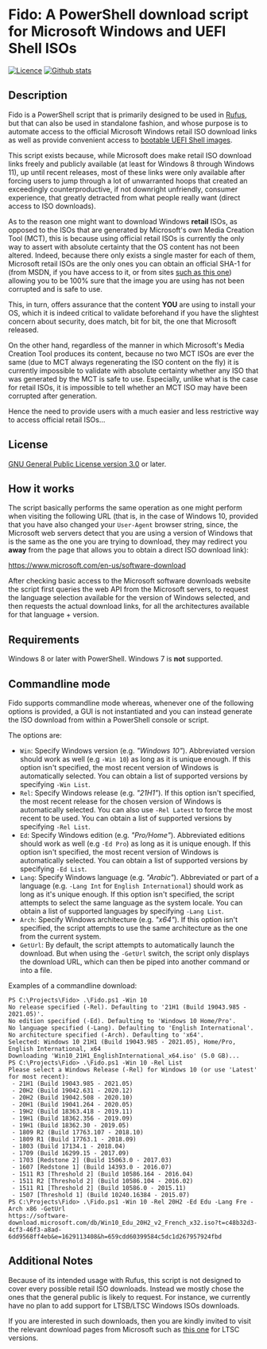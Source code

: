 Fido: A PowerShell download script for Microsoft Windows and UEFI Shell ISOs
============================================================================

[![Licence](https://img.shields.io/badge/license-GPLv3-blue.svg?style=flat-square)](https://www.gnu.org/licenses/gpl-3.0.en.html)
[![Github stats](https://img.shields.io/github/downloads/pbatard/Fido/total.svg?style=flat-square)](https://github.com/pbatard/Fido/releases)

Description
-----------

Fido is a PowerShell script that is primarily designed to be used in [Rufus](https://github.com/pbatard/rufus), but that
can also be used in standalone fashion, and whose purpose is to automate access to the official Microsoft Windows retail
ISO download links as well as provide convenient access to [bootable UEFI Shell images](https://github.com/pbatard/UEFI-Shell).

This script exists because, while Microsoft does make retail ISO download links freely and publicly available (at least
for Windows 8 through Windows 11), up until recent releases, most of these links were only available after forcing users
to jump through a lot of unwarranted hoops that created an exceedingly counterproductive, if not downright unfriendly,
consumer experience, that greatly detracted from what people really want (direct access to ISO downloads).

As to the reason one might want to download Windows __retail__ ISOs, as opposed to the ISOs that are generated by
Microsoft's own Media Creation Tool (MCT), this is because using official retail ISOs is currently the only way to
assert with absolute certainty that the OS content has not been altered. Indeed, because there only exists a single
master for each of them, Microsoft retail ISOs are the only ones you can obtain an official SHA-1 for (from MSDN, if you
have access to it, or from sites [such as this one](https://msdn.rg-adguard.net/public.php)) allowing you to be 100%
sure that the image you are using has not been corrupted and is safe to use.

This, in turn, offers assurance that the content __YOU__ are using to install your OS, which it is indeed critical to
validate beforehand if you have the slightest concern about security, does match, bit for bit, the one that Microsoft
released.

On the other hand, regardless of the manner in which Microsoft's Media Creation Tool produces its content, because no
two MCT ISOs are ever the same (due to MCT always regenerating the ISO content on the fly) it is currently impossible to
validate with absolute certainty whether any ISO that was generated by the MCT is safe to use. Especially, unlike what
is the case for retail ISOs, it is impossible to tell whether an MCT ISO may have been corrupted after generation.

Hence the need to provide users with a much easier and less restrictive way to access official retail ISOs...

License
-------

[GNU General Public License version 3.0](https://www.gnu.org/licenses/gpl-3.0) or later.

How it works
------------

The script basically performs the same operation as one might perform when visiting the following URL (that is, in the
case of Windows 10, provided that you have also changed your `User-Agent` browser string, since, the Microsoft web
servers detect that you are using a version of Windows that is the same as the one you are trying to download, they
may redirect you __away__ from the page that allows you to obtain a direct ISO download link):

https://www.microsoft.com/en-us/software-download

After checking basic access to the Microsoft software downloads website the script first queries the web API from the
Microsoft servers, to request the language selection available for the version of Windows selected, and then requests
the actual download links, for all the architectures available for that language + version.

Requirements
------------

Windows 8 or later with PowerShell. Windows 7 is __not__ supported.

Commandline mode
----------------

Fido supports commandline mode whereas, whenever one of the following options is provided, a GUI is not instantiated
and you can instead generate the ISO download from within a PowerShell console or script.

The options are:
- `Win`: Specify Windows version (e.g. _"Windows 10"_). Abbreviated version should work as well (e.g `-Win 10`) as long
   as it is unique enough. If this option isn't specified, the most recent version of Windows is automatically selected.
   You can obtain a list of supported versions by specifying `-Win List`.
- `Rel`: Specify Windows release (e.g. _"21H1"_). If this option isn't specified, the most recent release for the chosen
   version of Windows is automatically selected. You can also use `-Rel Latest` to force the most recent to be used.
   You can obtain a list of supported versions by specifying `-Rel List`.
- `Ed`: Specify Windows edition (e.g. _"Pro/Home"_). Abbreviated editions should work as well (e.g `-Ed Pro`) as long
   as it is unique enough. If this option isn't specified, the most recent version of Windows is automatically selected.
   You can obtain a list of supported versions by specifying `-Ed List`.
- `Lang`: Specify Windows language (e.g. _"Arabic"_). Abbreviated or part of a language (e.g. `-Lang Int` for
   `English International`) should work as long as it's unique enough. If this option isn't specified, the script attempts
   to select the same language as the system locale.
   You can obtain a list of supported languages by specifying `-Lang List`.
- `Arch`: Specify Windows architecture (e.g. _"x64"_). If this option isn't specified, the script attempts to use the same
   architecture as the one from the current system.
- `GetUrl`: By default, the script attempts to automatically launch the download. But when using the `-GetUrl` switch,
   the script only displays the download URL, which can then be piped into another command or into a file.

Examples of a commandline download:

```
PS C:\Projects\Fido> .\Fido.ps1 -Win 10
No release specified (-Rel). Defaulting to '21H1 (Build 19043.985 - 2021.05)'.
No edition specified (-Ed). Defaulting to 'Windows 10 Home/Pro'.
No language specified (-Lang). Defaulting to 'English International'.
No architecture specified (-Arch). Defaulting to 'x64'.
Selected: Windows 10 21H1 (Build 19043.985 - 2021.05), Home/Pro, English International, x64
Downloading 'Win10_21H1_EnglishInternational_x64.iso' (5.0 GB)...
PS C:\Projects\Fido> .\Fido.ps1 -Win 10 -Rel List
Please select a Windows Release (-Rel) for Windows 10 (or use 'Latest' for most recent):
 - 21H1 (Build 19043.985 - 2021.05)
 - 20H2 (Build 19042.631 - 2020.12)
 - 20H2 (Build 19042.508 - 2020.10)
 - 20H1 (Build 19041.264 - 2020.05)
 - 19H2 (Build 18363.418 - 2019.11)
 - 19H1 (Build 18362.356 - 2019.09)
 - 19H1 (Build 18362.30 - 2019.05)
 - 1809 R2 (Build 17763.107 - 2018.10)
 - 1809 R1 (Build 17763.1 - 2018.09)
 - 1803 (Build 17134.1 - 2018.04)
 - 1709 (Build 16299.15 - 2017.09)
 - 1703 [Redstone 2] (Build 15063.0 - 2017.03)
 - 1607 [Redstone 1] (Build 14393.0 - 2016.07)
 - 1511 R3 [Threshold 2] (Build 10586.164 - 2016.04)
 - 1511 R2 [Threshold 2] (Build 10586.104 - 2016.02)
 - 1511 R1 [Threshold 2] (Build 10586.0 - 2015.11)
 - 1507 [Threshold 1] (Build 10240.16384 - 2015.07)
PS C:\Projects\Fido> .\Fido.ps1 -Win 10 -Rel 20H2 -Ed Edu -Lang Fre -Arch x86 -GetUrl
https://software-download.microsoft.com/db/Win10_Edu_20H2_v2_French_x32.iso?t=c48b32d3-4cf3-46f3-a8ad-6dd9568ff4eb&e=1629113408&h=659cdd60399584c5dc1d267957924fbd
```

Additional Notes
----------------

Because of its intended usage with Rufus, this script is not designed to cover every possible retail ISO downloads.
Instead we mostly chose the ones that the general public is likely to request. For instance, we currently have no plan
to add support for LTSB/LTSC Windows ISOs downloads.

If you are interested in such downloads, then you are kindly invited to visit the relevant download pages from Microsoft
such as [this one](https://www.microsoft.com/evalcenter/evaluate-windows-10-enterprise) for LTSC versions.
